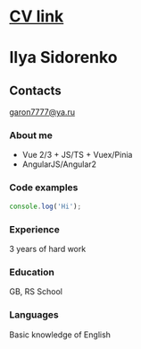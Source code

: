 
# [CV link](https://garoncode.github.io/rsschool-cv/cv)

# Ilya Sidorenko

## Contacts
garon7777@ya.ru

### About me
* Vue 2/3 + JS/TS + Vuex/Pinia
* AngularJS/Angular2

### Code examples
```javascript
console.log('Hi');
```

### Experience
3 years of hard work

### Education
GB, RS School

### Languages
Basic knowledge of English
